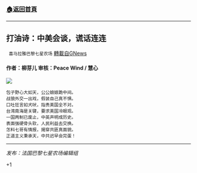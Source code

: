 ###  [:house:返回首頁](https://github.com/ourhimalayas/txt)
---

## 打油诗：中美会谈，谎话连连
` 喜马拉雅巴黎七星农场` [轉載自GNews](https://gnews.org/zh-hans/997829/)

#### 作者：柳芽儿  审核：Peace Wind / 慧心
![]()![](https://gnews.org/wp-content/uploads/2021/03/cover-18.jpg)


```
包子野心大如天，公公娘娘跪中间。
战狼外交一出戏，假装自己真不惧。
口吐狂言如犬吠，指责美国全不对。
台湾南海是关键，要求美国冷眼观。
一国两制已废止，中英声明成历史。
表面强硬骨头软，人民利益去交换。
怎料七哥有情报，揭穿共匪真面貌。
正道主义秉承天，中共迟早会完蛋！
```


* * *

*发布：法国巴黎七星农场编辑组*


















+1
